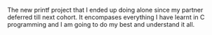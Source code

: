 The new printf project that I ended up doing alone since my partner deferred till next cohort.
It encompases everything I have learnt in C programming and I am going to do my best and understand it all.
